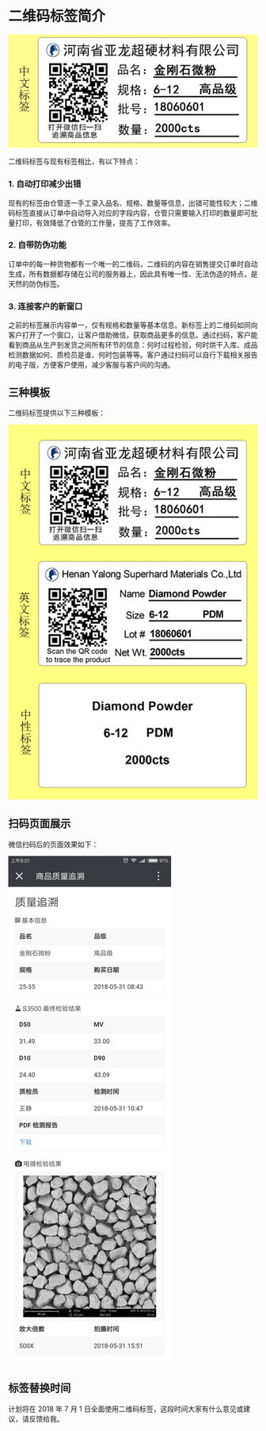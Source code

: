 # 二维码标签简介

![新型二维码产品标签](images/qrcode-label.png)

二维码标签与现有标签相比，有以下特点：

### 1. 自动打印减少出错

现有的标签由仓管逐一手工录入品名、规格、数量等信息，出错可能性较大；二维码标签直接从订单中自动导入对应的字段内容，仓管只需要输入打印的数量即可批量打印，有效降低了仓管的工作量，提高了工作效率。

### 2. 自带防伪功能

订单中的每一种货物都有一个唯一的二维码，二维码的内容在销售提交订单时自动生成，所有数据都存储在公司的服务器上，因此具有唯一性、无法伪造的特点，是天然的防伪标签。

### 3. 连接客户的新窗口

之前的标签展示内容单一，仅有规格和数量等基本信息。新标签上的二维码如同向客户打开了一个窗口，让客户借助微信，获取商品更多的信息。通过扫码，客户能看到商品从生产到发货之间所有环节的信息：何时过程检验，何时烘干入库、成品检测数据如何、质检员是谁、何时包装等等。客户通过扫码可以自行下载相关报告的电子版，方便客户使用，减少客服与客户间的沟通。


## 三种模板

二维码标签提供以下三种模板：

![](images/qrcode-label-template.png)


## 扫码页面展示

微信扫码后的页面效果如下：

![新型二维码产品标签](images/qrcode-label-live-demo.png)

## 标签替换时间

计划将在 2018 年 7 月 1 日全面使用二维码标签，这段时间大家有什么意见或建议，请反馈给我。
